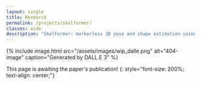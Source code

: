 ```yaml
---
layout: single
title: Research
permalink: /projects/skelformer/
classes: wide
description: "SkelFormer: markerless 3D pose and shape estimation using skeletal transformers."
---
```



{% include image.html
    src="/assets/images/wip_dalle.png"
    alt="404-image"
    caption="Generated by DALL.E 3"
%}

This page is awaiting the paper's publication! 
{: style="font-size: 200%; text-align: center;"}
